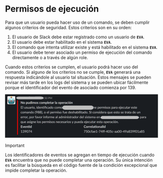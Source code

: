 # Permisos de ejecución

Para que un usuario pueda hacer uso de un comando, se deben cumplir algunos criterios de seguridad. Estos criterios son en su orden:

1. El usuario de Slack debe estar registrado como un usuario de **`EVA`**.
2. El usuario debe estar habilitado en el sistema **`EVA`**.
3. El comando que intenta utilizar existe y está habilitado en el sistema **`EVA`**.
4. El usuario debe tener asociado un permiso de ejecución del comando directamente o a través de algún role.

Cuando estos criterios se cumplen, el usuario podrá hacer uso del comando. Si alguno de los criterios no se cumple, **`EVA`** generará una respuesta indicándole al usuario tal situación. Estos mensajes se pueden revisar más tarde en los logs del sistema y se pueden ubicar fácilmente porque el identificador del evento de asociado comienza por 139.

![Salida del evento 139074](../images/eventid-139074.png "Salida del evento 139074")

> [!IMPORTANT]
> Los identificadores de eventos se agregan en tiempo de ejecución cuando **`EVA`** encuentra que no puede completar una operación. Su única intención es facilitar la búsqueda en el código fuente de la condición excepcional que impide completar la operación.